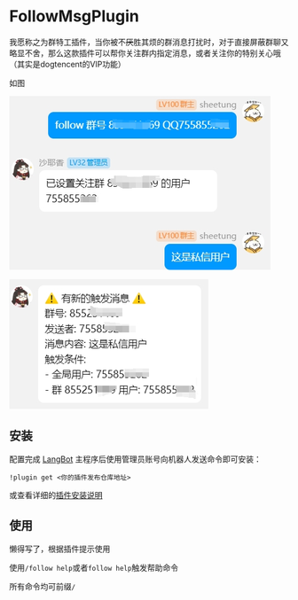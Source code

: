 # FollowMsgPlugin

我愿称之为群特工插件，当你被不~~厌~~胜其烦的群消息打扰时，对于直接屏蔽群聊又略显不舍，那么这款插件可以帮你关注群内指定消息，或者关注你的特别关心哦
（其实是dogtencent的VIP功能）

如图

![](figs/1.png)

![](figs/2.png)

## 安装

配置完成 [LangBot](https://github.com/RockChinQ/LangBot) 主程序后使用管理员账号向机器人发送命令即可安装：

```
!plugin get <你的插件发布仓库地址>
```
或查看详细的[插件安装说明](https://docs.langbot.app/plugin/plugin-intro.html#%E6%8F%92%E4%BB%B6%E7%94%A8%E6%B3%95)

## 使用

<!-- 插件开发者自行填写插件使用说明 -->
懒得写了，根据插件提示使用

使用`/follow help`或者`follow help`触发帮助命令

所有命令均可前缀`/`